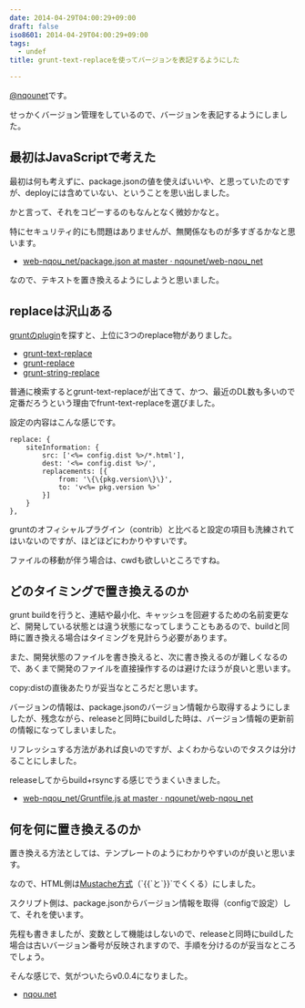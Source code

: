 ```yaml
---
date: 2014-04-29T04:00:29+09:00
draft: false
iso8601: 2014-04-29T04:00:29+09:00
tags:
  - undef
title: grunt-text-replaceを使ってバージョンを表記するようにした

---
```


<p><a href="https://twitter.com/nqounet">@nqounet</a>です。</p>

<p>せっかくバージョン管理をしているので、バージョンを表記するようにしました。</p>



<h2>最初はJavaScriptで考えた</h2>

<p>最初は何も考えずに、package.jsonの値を使えばいいや、と思っていたのですが、deployには含めていない、ということを思い出しました。</p>

<p>かと言って、それをコピーするのもなんとなく微妙かなと。</p>

<p>特にセキュリティ的にも問題はありませんが、無関係なものが多すぎるかなと思います。</p>

<ul>
<li><a href="https://github.com/nqounet/web-nqou_net/blob/master/package.json">web-nqou_net/package.json at master · nqounet/web-nqou_net</a></li>
</ul>

<p>なので、テキストを置き換えるようにしようと思いました。</p>

<h2>replaceは沢山ある</h2>

<p><a href="http://gruntjs.com/plugins">gruntのplugin</a>を探すと、上位に3つのreplace物がありました。</p>

<ul>
<li><a href="https://www.npmjs.org/package/grunt-text-replace">grunt-text-replace</a></li>
<li><a href="https://www.npmjs.org/package/grunt-replace">grunt-replace</a></li>
<li><a href="https://www.npmjs.org/package/grunt-string-replace">grunt-string-replace</a></li>
</ul>

<p>普通に検索するとgrunt-text-replaceが出てきて、かつ、最近のDL数も多いので定番だろうという理由でfrunt-text-replaceを選びました。</p>

<p>設定の内容はこんな感じです。</p>

```
replace: {
    siteInformation: {
        src: ['<%= config.dist %>/*.html'],
        dest: '<%= config.dist %>/',
        replacements: [{
            from: '\{\{pkg.version\}\}',
            to: 'v<%= pkg.version %>'
        }]
    }
},
```

<p>gruntのオフィシャルプラグイン（contrib）と比べると設定の項目も洗練されてはいないのですが、ほどほどにわかりやすいです。</p>

<p>ファイルの移動が伴う場合は、cwdも欲しいところですね。</p>

<h2>どのタイミングで置き換えるのか</h2>

<p>grunt buildを行うと、連結や最小化、キャッシュを回避するための名前変更など、開発している状態とは違う状態になってしまうこともあるので、buildと同時に置き換える場合はタイミングを見計らう必要があります。</p>

<p>また、開発状態のファイルを書き換えると、次に書き換えるのが難しくなるので、あくまで開発のファイルを直接操作するのは避けたほうが良いと思います。</p>

<p>copy:distの直後あたりが妥当なところだと思います。</p>

<p>バージョンの情報は、package.jsonのバージョン情報から取得するようにしましたが、残念ながら、releaseと同時にbuildした時は、バージョン情報の更新前の情報になってしまいました。</p>

<p>リフレッシュする方法があれば良いのですが、よくわからないのでタスクは分けることにしました。</p>

<p>releaseしてからbuild+rsyncする感じでうまくいきました。</p>

<ul>
<li><a href="https://github.com/nqounet/web-nqou_net/blob/master/Gruntfile.js#L469">web-nqou_net/Gruntfile.js at master · nqounet/web-nqou_net</a></li>
</ul>

<h2>何を何に置き換えるのか</h2>

<p>置き換える方法としては、テンプレートのようにわかりやすいのが良いと思います。</p>

<p>なので、HTML側は<a href="http://mustache.github.io/">Mustache方式</a>（`{{`と`}}`でくくる）にしました。</p>

<p>スクリプト側は、package.jsonからバージョン情報を取得（configで設定）して、それを使います。</p>

<p>先程も書きましたが、変数として機能はしないので、releaseと同時にbuildした場合は古いバージョン番号が反映されますので、手順を分けるのが妥当なところでしょう。</p>

<p>そんな感じで、気がついたらv0.0.4になりました。</p>

<ul>
<li><a href="https://www.nqou.net/">nqou.net</a></li>
</ul>
    	